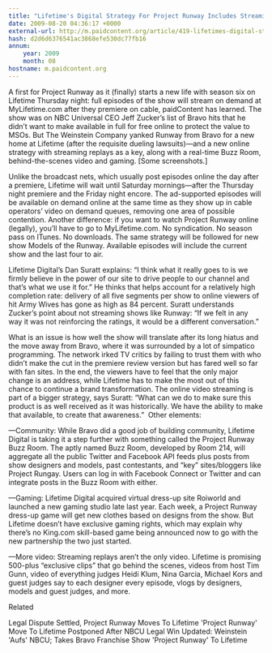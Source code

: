 ```yaml
---
title: "Lifetime's Digital Strategy For Project Runway Includes Streaming On Demand For First Time"
date: 2009-08-20 04:36:17 +0000
external-url: http://m.paidcontent.org/article/419-lifetimes-digital-strategy-for-project-runway-includes-streaming-on-dem/
hash: d2d6d6376541ac3868efe530dc77fb16
annum:
    year: 2009
    month: 08
hostname: m.paidcontent.org
---
```


A first for Project Runway as it (finally) starts a new life with season six on Lifetime Thursday night: full episodes of the show will stream on demand at MyLifetime.com after they premiere on cable, paidContent has learned. The show was on NBC Universal CEO Jeff Zucker’s list of Bravo hits that he didn’t want to make available in full for free online to protect the value to MSOs. But The Weinstein Company yanked Runway from Bravo for a new home at Lifetime (after the requisite dueling lawsuits)—and a new online strategy with streaming replays as a key, along with a real-time Buzz Room, behind-the-scenes video and gaming. [Some screenshots.]


Unlike the broadcast nets, which usually post episodes online the day after a premiere, Lifetime will wait until Saturday mornings—after the Thursday night premiere and the Friday night encore. The ad-supported episodes will be available on demand online at the same time as they show up in cable operators’ video on demand queues, removing one area of possible contention. Another difference: if you want to watch Project Runway online (legally), you’ll have to go to MyLifetime.com. No syndication. No season pass on ITunes. No downloads. The same strategy will be followed for new show Models of the Runway. Available episodes will include the current show and the last four to air. 

Lifetime Digital’s Dan Suratt explains: “I think what it really goes to is we firmly believe in the power of our site to drive people to our channel and that’s what we use it for.” He thinks that helps account for a relatively high completion rate: delivery of all five segments per show to online viewers of hit Army Wives has gone as high as 84 percent. Suratt understands Zucker’s point about not streaming shows like Runway: “If we felt in any way it was not reinforcing the ratings, it would be a different conversation.” 


What is an issue is how well the show will translate after its long hiatus and the move away from Bravo, where it was surrounded by a lot of simpatico programming. The network irked TV critics by failing to trust them with who didn’t make the cut in the premiere review version but has fared well so far with fan sites. In the end, the viewers have to feel that the only major change is an address, while Lifetime has to make the most out of this chance to continue a brand transformation. The online video streaming is part of a bigger strategy, says Suratt: “What can we do to make sure this product is as well received as it was historically. We have the ability to make that available, to create that awareness.”  Other elements:


—Community: While Bravo did a good job of building community, Lifetime Digital is taking it a step further with something called the Project Runway Buzz Room. The aptly named Buzz Room, developed by Room 214, will aggregate all the public Twitter and Facebook API feeds plus posts from show designers and models, past contestants, and “key” sites/bloggers like Project Rungay. Users can log in with Facebook Connect or Twitter and can integrate posts in the Buzz Room with either. 


—Gaming: Lifetime Digital acquired virtual dress-up site Roiworld  and launched a new gaming studio late last year. Each week, a Project Runway dress-up game will get new clothes based on designs from the show. But Lifetime doesn’t have exclusive gaming rights, which may explain why there’s no King.com skill-based game being announced now to go with the new partnership the two just started. 


—More video: Streaming replays aren’t the only video. Lifetime is promising 500-plus “exclusive clips” that go behind the scenes, videos from host Tim Gunn, video of everything judges Heidi Klum, Nina Garcia, Michael Kors and guest judges say to each designer every episode, vlogs by designers, models and guest judges, and more. 


Related


Legal Dispute Settled, Project Runway Moves To Lifetime
'Project Runway' Move To Lifetime Postponed After NBCU Legal Win
Updated: Weinstein 'Aufs' NBCU; Takes Bravo Franchise Show 'Project Runway' To Lifetime





    

